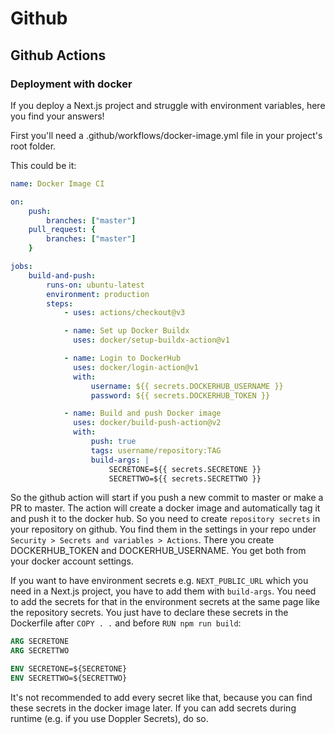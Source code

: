 # Github

## Github Actions

### Deployment with docker

If you deploy a Next.js project and struggle with environment variables, here you find your answers!

First you'll need a .github/workflows/docker-image.yml file in your project's root folder.

This could be it:

```yml
name: Docker Image CI

on:
    push:
        branches: ["master"]
    pull_request: {
        branches: ["master"]
    }

jobs:
    build-and-push:
        runs-on: ubuntu-latest
        environment: production
        steps:
            - uses: actions/checkout@v3

            - name: Set up Docker Buildx
              uses: docker/setup-buildx-action@v1

            - name: Login to DockerHub
              uses: docker/login-action@v1
              with:
                  username: ${{ secrets.DOCKERHUB_USERNAME }}
                  password: ${{ secrets.DOCKERHUB_TOKEN }}

            - name: Build and push Docker image
              uses: docker/build-push-action@v2
              with:
                  push: true
                  tags: username/repository:TAG
                  build-args: |
                      SECRETONE=${{ secrets.SECRETONE }}
                      SECRETTWO=${{ secrets.SECRETTWO }}
```

So the github action will start if you push a new commit to master or make a PR to master.
The action will create a docker image and automatically tag it and push it to the docker hub.
So you need to create `repository secrets` in your repository on github. You find them in the settings in your repo under `Security > Secrets and variables > Actions`.
There you create DOCKERHUB_TOKEN and DOCKERHUB_USERNAME. You get both from your docker account settings.

If you want to have environment secrets e.g. `NEXT_PUBLIC_URL` which you need in a Next.js project, you have to add them with `build-args`.
You need to add the secrets for that in the environment secrets at the same page like the repository secrets.
You just have to declare these secrets in the Dockerfile after `COPY . .` and before `RUN npm run build`:

```dockerfile
ARG SECRETONE
ARG SECRETTWO

ENV SECRETONE=${SECRETONE}
ENV SECRETTWO=${SECRETTWO}
```

It's not recommended to add every secret like that, because you can find these secrets in the docker image later. If you can add secrets during runtime (e.g. if you use Doppler Secrets), do so.

